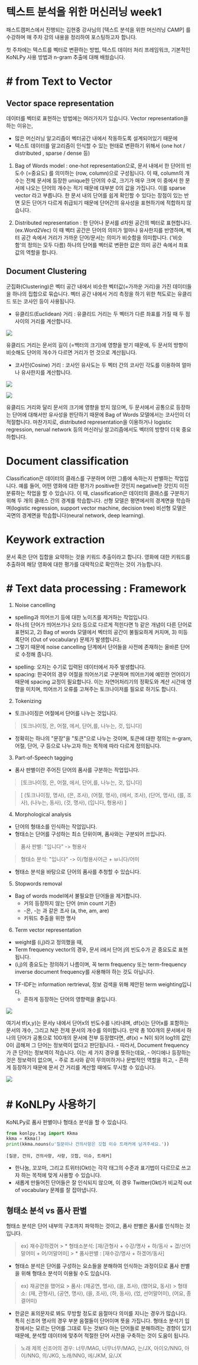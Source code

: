 텍스트 분석을 위한 머신러닝 week1
==============

패스트캠퍼스에서 진행되는 김현중 강사님의 [텍스트 분석을 위한 머신러닝 CAMP] 를 수강하며 매 주차 강의 내용을 정리하여 포스팅하고자 합니다.

첫 주차에는 텍스트를 벡터로 변환하는 방법, 텍스트 데이터 처리 프레임워크, 기본적인 KoNLPy 사용 방법과 n-gram 추출에 대해 배웠습니다.

# # from Text to Vector

## Vector space representation
데이터를 벡터로 표현하는 방법에는 여러가지가 있습니다.
Vector representation을 하는 이유는,
- 많은 머신러닝 알고리즘이 벡터공간 내에서 작동하도록 설계되어있기 때문에
- 텍스트 데이터를 알고리즘이 인식할 수 있는 현태로 변환하기 위해서 (one hot / distributed , sparse / dense 등)

1. Bag of Words model : one-hot representation으로, 문서 내에서 한 단어의 빈도수 (=중요도) 를 의미하는 (row, column)으로 구성됩니다.
이 때, column의 개수는 전체 문서에 등장한 unique한 단어의 수로, 크기가 매우 크며 이 중에서 한 문서에 나오는 단어의 개수는 적기 때문에 대부분 0의 값을 가집니다. 이를 sparse vector 라고 부릅니다.
한 문서 내의 단어를 쉽게 확인할 수 있다는 장점이 있는 반면 모든 단어가 다르게 취급되기 때문에 단어간의 유사성을 표현하기에 적합하지 않습니다.

2. Distributed representation : 한 단어나 문서를 d차원 공간의 벡터로 표현합니다. (ex.Word2Vec)
이 때 벡터 공간은 단어의 의미가 얼마나 유사한지를 반영하며, 벡터 공간 속에서 거리가 가까운 단어/문서는 의미가 비슷함을 의미합니다. ('비슷함'의 정의는 모두 다름) 하나의 단어를 벡터로 변환한 값은 의미 공간 속에서 좌표값의 역할을 합니다.

## Document Clustering
군집화(Clustering)은 벡터 공간 내에서 비슷한 벡터값(=가까운 거리)을 가진 데이터들을 하나의 집합으로 묶습니다.
벡터 공간 내에서 거리 측정을 하기 위한 척도로는 유클리드 또는 코사인 등이 사용됩니다. 

* 유클리드(Euclidean) 거리 : 유클리드 거리는 두 벡터가 다른 좌표를 가질 때 두 점 사이의 거리를 계산합니다. 
<p>
<img src = "https://miro.medium.com/max/685/0*8dEVqNmYeB_yns2c.gif">
</p>
유클리드 거리는 문서의 길이 (=백터의 크기)에 영향을 받기 때문에, 두 문서의 방향이 비슷해도 단어의 개수가 다르면 거리가 먼 것으로 계산됩니다.

* 코사인(Cosine) 거리 : 코사인 유사도는 두 벡터 간의 코사인 각도를 이용하여 얼마나 유사한지를 계산합니다. 
<p>
<img src = "https://wikidocs.net/images/page/24603/%EC%BD%94%EC%82%AC%EC%9D%B8%EC%9C%A0%EC%82%AC%EB%8F%84.PNG">
</p>
<p>
<img src = "https://mblogthumb-phinf.pstatic.net/20130527_12/jevida_13696599944081VpIt_PNG/3.png?type=w2">
</p>

유클리드 거리와 달리 문서의 크기에 영향을 받지 않으며, 두 문서에서 공통으로 등장하는 단어에 대해서만 유사성을 판단하기 때문에 Bag of Words 모델에서는 코사인이 더 적절합니다.
마찬가지로, distributed representation을 이용하거나 logistic regression, nerual network 등의 머신러닝 알고리즘에서도 벡터의 방향이 더욱 중요하합니다.

# Document classification
Classification은 데이터의 클래스를 구분하며 어떤 그룹에 속하는지 판별하는 작업입니다. 예를 들어, 어떤 영화에 대한 평가가 positive한 것인지 negative한 것인지 이진 분류하는 작업을 할 수 있습니다.
이 때, classification은 데이터의 클래스를 구분하기 위해 두 개의 클래스 간의 경계를 학습합니다. 선형 모델은 평면에서의 경계면을 학습하며(logistic regression, support vector machine, decision tree) 비선형 모델은 곡면의 경계면을 학습합니다(neural network, deep learning).

# Keywork extraction
문서 혹은 단어 집합을 요약하는 것을 키워드 추출이라고 합니다. 영화에 대한 키워드를 추출하여 해당 영화에 대한 평가를 대략적으로 확인하는 것이 가능합니다.

# # Text data processing : Framework
1. Noise cancelling
- spelling과 띄어쓰기 등에 대한 노이즈를 제거하는 작업입니다. 
- 하나의 단어가 띄어쓰기나 오타 등으로 다르게 적힌다면 1) 같은 개념이 다른 단어로 표현되고, 2) Bag of words 모델에서 벡터의 공간이 불필요하게 커지며, 3) 미등록단어 (Out of vocabulary) 문제가 발생합니다.
- 그렇기 때문에 noise cancelling 단계에서 단어들을 사전에 존재하는 올바른 단어로 수정해 줍니다.
* spelling: 오자는 수기로 입력된 데이터에서 자주 발생합니다.
* spacing: 한국어의 경우 어절을 띄어쓰기로 구분하며 띄어쓰기에 예민한 언어이기 때문에 spacing 교정이 필요합니다. 이는 자연어처리기의 정확도와 계산 시간에 영향을 미치며, 띄어쓰기 오류를 고쳐주는 토크나이저를 필요로 하기도 합니다.

2. Tokenizing 
- 토크나이징은 어절에서 단어를 나누는 것입니다.
> [토크나이징, 은, 어절, 에서, 단어,를, 나누는, 것, 입니다]
- 정확히는 하나의 "문장"을 "토큰"으로 나누는 것이며, 토큰에 대한 정의는 n-gram, 어절, 단어, 구 등으로 나누고자 하는 목적에 따라 다르게 정의됩니다.

3. Part-of-Speech tagging
- 품사 판별이란 주어진 단어의 품사를 구분하는 작업입니다.

> [토크나이징, 은, 어절, 에서, 단어,를, 나누는, 것, 입니다]

> [ (토크나이징, 명사), (은, 조사), (어절, 명사), (에서, 조사), (단어, 명사), (를, 조사), (나누는, 동사), (것, 명사), (입니다, 형용사) ]

4. Morphological analysis
- 단어의 형태소를 인식하는 작업입니다.
- 형태소는 단어를 구성하는 최소 단위이며, 품사와는 구분되어 쓰입니다.

> 품사 판별: "입니다" -> 형용사

> 형태소 분석: "입니다"
	-> 이/형용사어근 + ㅂ니다/어미
- 형태소 분석을 바탕으로 단어의 품사를 추청할 수 있습니다.

5. Stopwords removal
- Bag of words model에서 불필요한 단어들을 제거합니다.
	- 거의 등장하지 않는 단어 (min count 기준)
	- -은, -는 과 같은 조사 (a, the, am, are)
	- 키워드 추출을 위한 명사

6. Term vector representation
- weight를 (i,j)라고 정의했을 때,
- Term frequency vector의 경우, 문서 i에서 단어 j의 빈도수가 곧 중요도로 표현됩니다.
- (i,j)의 중요도는 정의하기 나름이며, 꼭 term frequency 또는 term-frequency inverse document frequency를 사용해야 하는 것도 아닙니다.
* TF-IDF는 information rertrieval, 정보 검색을 위해 제안된 term weighting입니다.
	* 흔하게 등장하는 단어의 영향력을 줄입니다.
<p>
<img src="http://www.bloter.net/wp-content/uploads/2016/09/td-idf-graphic-800x266.png">
</p>
여기서 tf(x,y)는 문서y 내에서 단어x의 빈도수를 나타내며, 
df(x)는 단어x를 포함하는 문서의 개수, 그리고 N은 전제 문서의 개수를 의미합니다.
만약 총 100개의 문서에서 하나의 단어가 공통으로 100개의 문서에 전부 등장했다면, df(x) = N이 되어 log1의 값인 0이 곱해져 그 단어는 정보력이 없다고 판단됩니다.
- 따라서, Document frequency가 큰 단어는 정보력이 적습니다. 이는 세 가지 경우를 뜻하는데요,
	- 어디에나 등장하는 것은 정보력이 없으며,
	- 주로 조사와 같이 무의미하거나 문법적인 역할을 하고,
	- 흔하게 등장하기 때문에 문서 간 거리를 계산할 때에도 무시할 수 있습니다.
<p>
<img src ="C:\Users\Administrator\Desktop\termvector.png">
</p>

# # KoNLPy 사용하기
KoNLPy로 품사 판별이나 형태소 분석을 할 수 있습니다.

```python
from konlpy.tag import Kkma
kkma = Kkma()
print(kkma.nouns(u'질문이나 건의사항은 깃헙 이슈 트래커에 남겨주세요.'))
```
```
[질문, 건의, 건의사항, 사항, 깃헙, 이슈, 트래커]
```
- 한나눔, 꼬꼬마, 그리고 트위터(Okt)는 각각 태그의 수준과 표기법이 다르므로 쓰고자 하는 목적에 맞게 사용할 수 있습니다.
- 새롭게 만들어진 단어들은 잘 인식되지 않으며, 이 경우 Twitter(Okt)가 비교적 out of vocabulary 문제를 잘 잡아냅니다.

## 형태소 분석 vs 품사 판별
형태소 분석은 단어 내부의 구조까지 파악하는 것이고, 품사 판별은 품사를 인식하는 것입니다.
> ex) 재수강하겠어
	> * 형태소분석: [재/관형사 + 수강/명사 + 하/동사 + 겠/선어말어미 + 어/어말어미]
	> * 품사판별 : [재수강/명사 + 하겠어/동사]

- 형태소 분석은 단어를 구성하는 요소들을 분해하여 인식하는 과정이므로 품사 판별을 위해 형태소 분석이 이용될 수도 있습니다.

> ex) 재공연을 했어요
	> 품사: (재공연, 명사), (을, 조사), (했어요, 동사)
	> 형태소: (재, 관형사), (공연, 명사), (을, 조사), (하, 동사), (었, 선어말어미), (어요, 종결어미)

- 한글은 표의문자로 봐도 무방할 정도로 음절마다 의미를 지니는 경우가 많습니다. 특히 신조어 명사의 경우 부분 음절들이 단어이며 뜻을 가집니다. 
형태소 분석기 입장에서는 모르는 단어를 그대로 두는 것보다 아는 단어들로 분해하려는 경향이 있기 때문에, 분석할 데이터에 맞추어 적절한 단어 사전을 구축하는 것이 도움이 됩니다.

> 노래 제목 신조어의 경우:
  너무/MAG, 너무너무/MAG, 는/JX, 아이오/NNG, 아이/NNG, 의/JKG, 노래/NNG, 에/JKM, 요/JX
